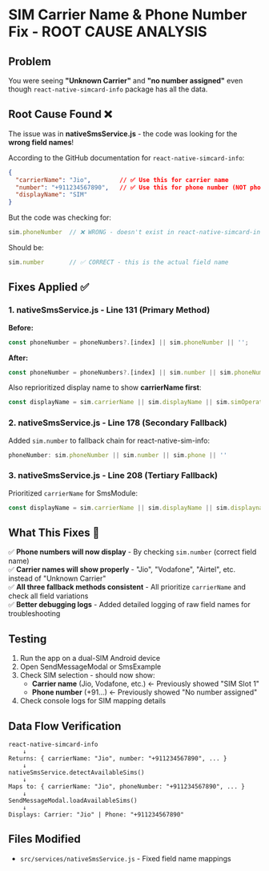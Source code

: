 # SIM Carrier Name & Phone Number Fix - ROOT CAUSE ANALYSIS

## Problem
You were seeing **"Unknown Carrier"** and **"no number assigned"** even though `react-native-simcard-info` package has all the data.

## Root Cause Found ❌
The issue was in **nativeSmsService.js** - the code was looking for the **wrong field names**!

According to the GitHub documentation for `react-native-simcard-info`:
```json
{
  "carrierName": "Jio",        // ✅ Use this for carrier name
  "number": "+911234567890",   // ✅ Use this for phone number (NOT phoneNumber)
  "displayName": "SIM"
}
```

But the code was checking for:
```javascript
sim.phoneNumber  // ❌ WRONG - doesn't exist in react-native-simcard-info
```

Should be:
```javascript
sim.number       // ✅ CORRECT - this is the actual field name
```

## Fixes Applied ✅

### 1. **nativeSmsService.js - Line 131** (Primary Method)
**Before:**
```javascript
const phoneNumber = phoneNumbers?.[index] || sim.phoneNumber || '';
```

**After:**
```javascript
const phoneNumber = phoneNumbers?.[index] || sim.number || sim.phoneNumber || '';
```

Also reprioritized display name to show **carrierName first**:
```javascript
const displayName = sim.carrierName || sim.displayName || sim.simOperatorName || `SIM ${index + 1}`;
```

### 2. **nativeSmsService.js - Line 178** (Secondary Fallback)
Added `sim.number` to fallback chain for react-native-sim-info:
```javascript
phoneNumber: sim.phoneNumber || sim.number || sim.phone || ''
```

### 3. **nativeSmsService.js - Line 208** (Tertiary Fallback)
Prioritized `carrierName` for SmsModule:
```javascript
const displayName = sim.carrierName || sim.displayName || sim.displayname || `SIM Slot ${index + 1}`;
```

## What This Fixes 🎯

✅ **Phone numbers will now display** - By checking `sim.number` (correct field name)  
✅ **Carrier names will show properly** - "Jio", "Vodafone", "Airtel", etc. instead of "Unknown Carrier"  
✅ **All three fallback methods consistent** - All prioritize `carrierName` and check all field variations  
✅ **Better debugging logs** - Added detailed logging of raw field names for troubleshooting  

## Testing

1. Run the app on a dual-SIM Android device
2. Open SendMessageModal or SmsExample
3. Check SIM selection - should now show:
   - **Carrier name** (Jio, Vodafone, etc.) ← Previously showed "SIM Slot 1"
   - **Phone number** (+91...) ← Previously showed "No number assigned"
4. Check console logs for SIM mapping details

## Data Flow Verification

```
react-native-simcard-info
    ↓
Returns: { carrierName: "Jio", number: "+911234567890", ... }
    ↓
nativeSmsService.detectAvailableSims()
    ↓
Maps to: { carrierName: "Jio", phoneNumber: "+911234567890", ... }
    ↓
SendMessageModal.loadAvailableSims()
    ↓
Displays: Carrier: "Jio" | Phone: "+911234567890"
```

## Files Modified
- `src/services/nativeSmsService.js` - Fixed field name mappings